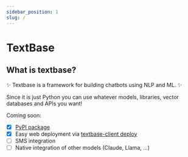 ```yaml
---
sidebar_position: 1
slug: /
---
```


# TextBase

## What is textbase?
:sparkles: Textbase is a framework for building chatbots using NLP and ML. :sparkles:

Since it is just Python you can use whatever models, libraries, vector databases and APIs you want!

Coming soon:
- [x] [PyPI package](https://pypi.org/project/textbase-client/)
- [x] Easy web deployment via [textbase-client deploy](/docs/deployment/deploy-from-cli)
- [ ] SMS integration
- [ ] Native integration of other models (Claude, Llama, ...)